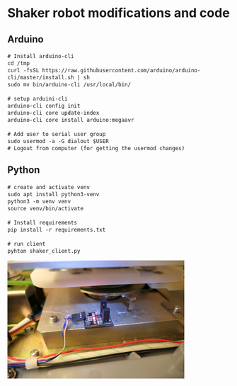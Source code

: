 # Shaker robot modifications and code


## Arduino
```
# Install arduino-cli
cd /tmp
curl -fsSL https://raw.githubusercontent.com/arduino/arduino-cli/master/install.sh | sh
sudo mv bin/arduino-cli /usr/local/bin/

# setup arduini-cli
arduino-cli config init
arduino-cli core update-index
arduino-cli core install arduino:megaavr

# Add user to serial user group
sudo usermod -a -G dialout $USER
# Logout from computer (for getting the usermod changes)
```

## Python
```
# create and activate venv
sudo apt install python3-venv
python3 -m venv venv
source venv/bin/activate

# Install requirements
pip install -r requirements.txt

# run client
pyhton shaker_client.py
```
<img src=images/P1010587.JPG width=400></img>

